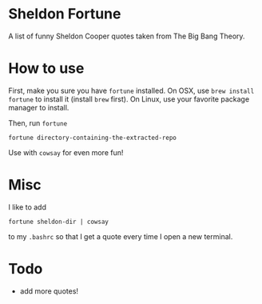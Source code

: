 Sheldon Fortune
===============

A list of funny Sheldon Cooper quotes taken from The Big Bang Theory.

How to use
==========

First, make you sure you have `fortune` installed. On OSX, use `brew install fortune` to install it (install `brew` first). On Linux, use your favorite package manager to install.

Then, run `fortune`

    fortune directory-containing-the-extracted-repo

Use with `cowsay` for even more fun!

Misc
====

I like to add

    fortune sheldon-dir | cowsay

to my `.bashrc` so that I get a quote every time I open a new terminal.

Todo
====

* add more quotes!

